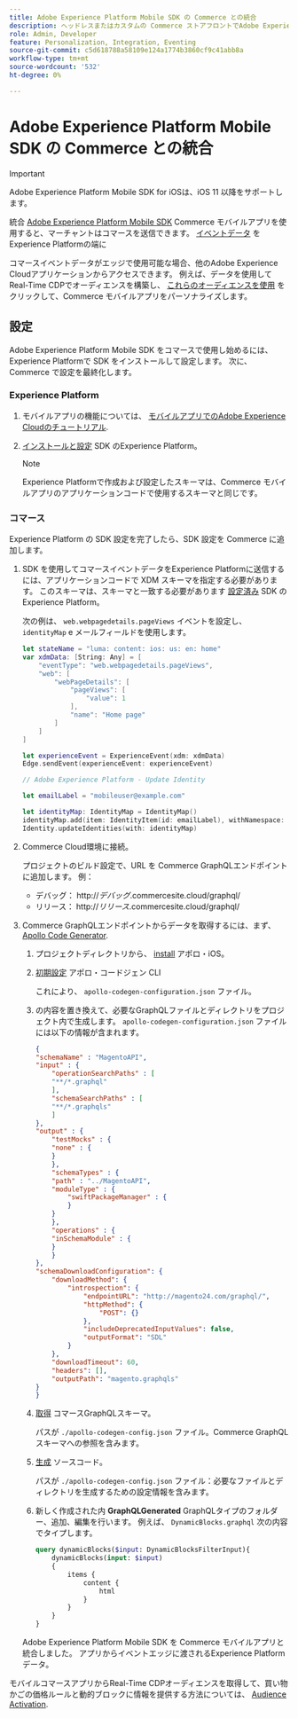 ```yaml
---
title: Adobe Experience Platform Mobile SDK の Commerce との統合
description: ヘッドレスまたはカスタムの Commerce ストアフロントでAdobe Experience Platform Mobile SDK を使用する方法について説明します。
role: Admin, Developer
feature: Personalization, Integration, Eventing
source-git-commit: c5d618788a58109e124a1774b3860cf9c41abb8a
workflow-type: tm+mt
source-wordcount: '532'
ht-degree: 0%

---
```


# Adobe Experience Platform Mobile SDK の Commerce との統合

>[!IMPORTANT]
>
>Adobe Experience Platform Mobile SDK for iOSは、iOS 11 以降をサポートします。

統合 [Adobe Experience Platform Mobile SDK](https://developer.adobe.com/client-sdks/documentation/) Commerce モバイルアプリを使用すると、マーチャントはコマースを送信できます。  [イベントデータ](events.md) をExperience Platformの端に

コマースイベントデータがエッジで使用可能な場合、他のAdobe Experience Cloudアプリケーションからアクセスできます。 例えば、データを使用してReal-Time CDPでオーディエンスを構築し、 [これらのオーディエンスを使用](https://experienceleague.adobe.com/docs/commerce-admin/customers/audience-activation.html) をクリックして、Commerce モバイルアプリをパーソナライズします。

## 設定

Adobe Experience Platform Mobile SDK をコマースで使用し始めるには、Experience Platformで SDK をインストールして設定します。 次に、Commerce で設定を最終化します。

### Experience Platform

1. モバイルアプリの機能については、 [モバイルアプリでのAdobe Experience Cloudのチュートリアル](https://experienceleague.adobe.com/docs/platform-learn/implement-mobile-sdk/overview.html).

1. [インストールと設定](https://developer.adobe.com/client-sdks/documentation/getting-started/) SDK のExperience Platform。

   >[!NOTE]
   >
   >Experience Platformで作成および設定したスキーマは、Commerce モバイルアプリのアプリケーションコードで使用するスキーマと同じです。

### コマース

Experience Platform の SDK 設定を完了したら、SDK 設定を Commerce に追加します。

1. SDK を使用してコマースイベントデータをExperience Platformに送信するには、アプリケーションコードで XDM スキーマを指定する必要があります。 このスキーマは、スキーマと一致する必要があります [設定済み](https://developer.adobe.com/client-sdks/documentation/getting-started/set-up-schemas-and-datasets/) SDK のExperience Platform。

   次の例は、 `web.webpagedetails.pageViews` イベントを設定し、 `identityMap` e メールフィールドを使用します。

   ```swift
   let stateName = "luma: content: ios: us: en: home"
   var xdmData: [String: Any] = [
       "eventType": "web.webpagedetails.pageViews",
       "web": [
           "webPageDetails": [
               "pageViews": [
                   "value": 1
               ],
               "name": "Home page"
           ]
       ]
   ]
   
   let experienceEvent = ExperienceEvent(xdm: xdmData)
   Edge.sendEvent(experienceEvent: experienceEvent)
   
   // Adobe Experience Platform - Update Identity
   
   let emailLabel = "mobileuser@example.com"
   
   let identityMap: IdentityMap = IdentityMap()
   identityMap.add(item: IdentityItem(id: emailLabel), withNamespace: "Email")
   Identity.updateIdentities(with: identityMap)
   ```

1. Commerce Cloud環境に接続。

   プロジェクトのビルド設定で、URL を Commerce GraphQLエンドポイントに追加します。 例：

   - デバッグ： http://_デバッグ_.commercesite.cloud/graphql/
   - リリース： http://_リリース_.commercesite.cloud/graphql/

1. Commerce GraphQLエンドポイントからデータを取得するには、まず、 [Apollo Code Generator](https://www.apollographql.com/docs/ios/).

   1. プロジェクトディレクトリから、 [install](https://www.apollographql.com/docs/ios/get-started#1-install-the-apollo-frameworks) アポロ・iOS。

   1. [初期設定](https://www.apollographql.com/docs/ios/code-generation/codegen-cli/#initialize) アポロ・コードジェン CLI

      これにより、 `apollo-codegen-configuration.json` ファイル。

   1. の内容を置き換えて、必要なGraphQLファイルとディレクトリをプロジェクト内で生成します。 `apollo-codegen-configuration.json` ファイルには以下の情報が含まれます。

      ```json
      {
      "schemaName" : "MagentoAPI",
      "input" : {
          "operationSearchPaths" : [
          "**/*.graphql"
          ],
          "schemaSearchPaths" : [
          "**/*.graphqls"
          ]
      },
      "output" : {
          "testMocks" : {
          "none" : {
          }
          },
          "schemaTypes" : {
          "path" : "../MagentoAPI",
          "moduleType" : {
              "swiftPackageManager" : {
              }
          }
          },
          "operations" : {
          "inSchemaModule" : {
          }
          }
      },
      "schemaDownloadConfiguration": {
          "downloadMethod": {
              "introspection": {
                  "endpointURL": "http://magento24.com/graphql/",
                  "httpMethod": {
                      "POST": {}
                  },
                  "includeDeprecatedInputValues": false,
                  "outputFormat": "SDL"
              }
          },
          "downloadTimeout": 60,
          "headers": [],
          "outputPath": "magento.graphqls"
      }
      }
      ```

   1. [取得](https://www.apollographql.com/docs/ios/code-generation/codegen-cli/#fetch-schema) コマースGraphQLスキーマ。

      パスが `./apollo-codegen-config.json` ファイル。Commerce GraphQLスキーマへの参照を含みます。

   1. [生成](https://www.apollographql.com/docs/ios/code-generation/codegen-cli/#generate) ソースコード。

      パスが `./apollo-codegen-config.json` ファイル：必要なファイルとディレクトリを生成するための設定情報を含みます。

   1. 新しく作成された内 **GraphQLGenerated** GraphQLタイプのフォルダー、追加、編集を行います。 例えば、 `DynamicBlocks.graphql` 次の内容でタイプします。

      ```graphql
      query dynamicBlocks($input: DynamicBlocksFilterInput){
          dynamicBlocks(input: $input)
          {
              items {
                  content {
                      html
                  }
              }
          }
      }
      ```

   Adobe Experience Platform Mobile SDK を Commerce モバイルアプリと統合しました。 アプリからイベントエッジに渡されるExperience Platformデータ。

モバイルコマースアプリからReal-Time CDPオーディエンスを取得して、買い物かごの価格ルールと動的ブロックに情報を提供する方法については、 [Audience Activation](https://experienceleague.adobe.com/docs/commerce-admin/customers/audience-activation.html).
